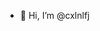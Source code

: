 - 👋 Hi, I’m @cxlnlfj

<!---
cxlnlfj/cxlnlfj is a ✨ special ✨ repository because its `README.md` (this file) appears on your GitHub profile.
You can click the Preview link to take a look at your changes.
--->
